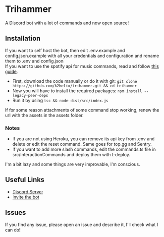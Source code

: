 # Trihammer

A Discord bot with a lot of commands and now open source!

## Installation

If you want to self host the bot, then edit .env.example and config.json.example with all your credentials and configuration and rename them to .env and config.json \
If you want to use the spotify api for music commands, read and follow [this guide](https://github.com/play-dl/play-dl/tree/9d24008a2be6e1d72af9af06fcb072ac5cd99a42/instructions#spotify).
- First, download the code manually or do it with git: `git clone https://github.com/k2helix/trihammer.git && cd trihammer`
- Now you will have to install the required packages: `npm install --legacy-peer-deps`
- Run it by using `tsc && node dist/src/index.js`

If for some reason attachments of some command stop working, renew the url with the assets in the assets folder.
### Notes
- If you are not using Heroku, you can remove its api key from .env and delete or edit the reset command. Same goes for top.gg and Sentry.
- If you want to add more slash commands, edit the commands.ts file in src/interactionCommands and deploy them with t-deploy.

I'm a bit lazy and some things are very improvable, I'm conscious.

## Useful Links
- [Discord Server](https://discord.gg/EjG6XZs)
- [Invite the bot](https://discord.com/oauth2/authorize?client_id=611710846426415107&permissions=8&scope=bot%20applications.commands)

## Issues
If you find any issue, please open an issue and describe it, I'll check what I can do!